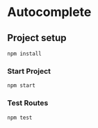 # Autocomplete

## Project setup

```
npm install
```

### Start Project

```
npm start
```

### Test Routes

```
npm test
```
